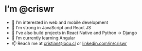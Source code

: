 # I’m @criswr
- 👀 I’m interested in web and mobile development
- 💪 I'm strong in JavaScript and React JS
- 🌱 I've also build projects in React Native and Python -> Django
- 📖 I’m currently learning Angular
- 📫 Reach me at cristian@locu.cl or [linkedin.com/in/criswr](https://www.linkedin.com/in/criswr/)
